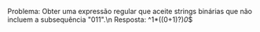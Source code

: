 Problema: Obter uma expressão regular que aceite strings binárias que não incluem a subsequência "011".\n
Resposta: ^1*((0+1)?)*0*$


